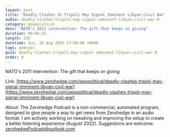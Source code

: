 ```yaml
---
layout: post
title: "Deadly Clashes In Tripoli May Signal Imminent Libyan Civil War"
audio: deadly-clashes-tripoli-may-signal-imminent-libyan-civil-war-0
category: geopolitical
desc: "NATO's 2011 intervention: The gift that keeps on giving"
duration: 00:04:15
length: 255
datetime: Sun, 28 Aug 2022 17:00:00 +0000
tags: podcast
guid: deadly-clashes-tripoli-may-signal-imminent-libyan-civil-war-0
order: 0
---
```

NATO's 2011 intervention: The gift that keeps on giving

Link: [https://www.zerohedge.com/geopolitical/deadly-clashes-tripoli-may-signal-imminent-libyan-civil-war](https://www.zerohedge.com/geopolitical/deadly-clashes-tripoli-may-signal-imminent-libyan-civil-war)

About: The Zerohedge Podcast is a non-commercial, automated program, designed to give people a way to get news from Zerohedge in an audio format.  I am actively working on tweaking and improving the setup to create a better listening experience (August 2022).  Suggestions are welcome: [zerohedgePodcast@outlook.com](mailto:zerohedgePodcast@outlook.com)